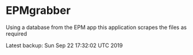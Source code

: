 # EPMgrabber
Using a database from the EPM app this application scrapes the files as required


Latest backup: Sun Sep 22 17:32:02 UTC 2019
